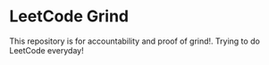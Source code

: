 # LeetCode Grind
This repository is for accountability and proof of grind!. Trying to do LeetCode everyday!
